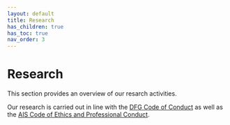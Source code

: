 ```yaml
---
layout: default
title: Research
has_children: true
has_toc: true
nav_order: 3
---
```


# Research

This section provides an overview of our resarch activities.

Our research is carried out in line with the [DFG Code of Conduct](https://www.dfg.de/download/pdf/foerderung/rechtliche_rahmenbedingungen/gute_wissenschaftliche_praxis/kodex_gwp_en.pdf) as well as the [AIS Code of Ethics and Professional Conduct](https://aisnet.org/page/MemberCodeOfConduct).

